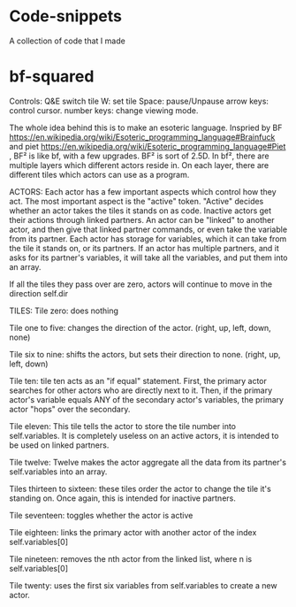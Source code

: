 # Code-snippets
A collection of code that I made

# bf-squared

Controls: 
Q&E switch tile
W: set tile
Space: pause/Unpause
arrow keys: control cursor.
number keys: change viewing mode. 



The whole idea behind this is to make an esoteric language. Inspried by BF https://en.wikipedia.org/wiki/Esoteric_programming_language#Brainfuck and piet https://en.wikipedia.org/wiki/Esoteric_programming_language#Piet , BF² is like bf, with a few upgrades. BF² is sort of 2.5D. In bf², there are multiple layers which different actors reside in. On each layer, there are different tiles which actors can use as a program. 

ACTORS:
Each actor has a few important aspects which control how they act. The most important aspect is the "active" token. "Active" decides whether an actor takes the tiles it stands on as code. Inactive actors get their actions through linked partners. An actor can be "linked" to another actor, and then give that linked partner commands, or even take the variable from its partner. Each actor has storage for variables, which it can take from the tile it stands on, or its partners. If an actor has multiple partners, and it asks for its partner's variables, it will take all the variables, and put them into an array. 

If all the tiles they pass over are zero, actors will continue to move in the direction self.dir

TILES:
Tile zero: does nothing

Tile one to five: changes the direction of the actor. (right, up, left, down, none)

Tile six to nine: shifts the actors, but sets their direction to none. (right, up, left, down)

Tile ten: tile ten acts as an "if equal" statement. First, the primary actor searches for other actors who are directly next to it. Then, if the primary actor's variable equals ANY of the secondary actor's variables, the primary actor "hops" over the secondary. 

Tile eleven: This tile tells the actor to store the tile number into self.variables. It is completely useless on an active actors, it is intended to be used on linked partners. 

Tile twelve: Twelve makes the actor aggregate all the data from its partner's self.variables into an array.

Tiles thirteen to sixteen: these tiles order the actor to change the tile it's standing on. Once again, this is intended for inactive partners. 

Tile seventeen: toggles whether the actor is active

Tile eighteen: links the primary actor with another actor of the index self.variables[0]

Tile nineteen: removes the nth actor from the linked list, where n is self.variables[0]

Tile twenty: uses the first six variables from self.variables to create a new actor. 
